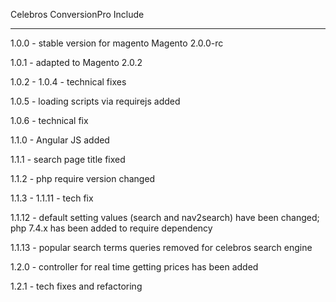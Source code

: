 Celebros ConversionPro Include

------------------------------

1.0.0 - stable version for magento Magento 2.0.0-rc

1.0.1 - adapted to Magento 2.0.2

1.0.2 - 1.0.4 - technical fixes

1.0.5 - loading scripts via requirejs added

1.0.6 - technical fix

1.1.0 - Angular JS added

1.1.1 - search page title fixed

1.1.2 - php require version changed

1.1.3 - 1.1.11 - tech fix

1.1.12 - default setting values (search and nav2search) have been changed; php 7.4.x has been added to require dependency

1.1.13 - popular search terms queries removed for celebros search engine

1.2.0 - controller for real time getting prices has been added

1.2.1 - tech fixes and refactoring
